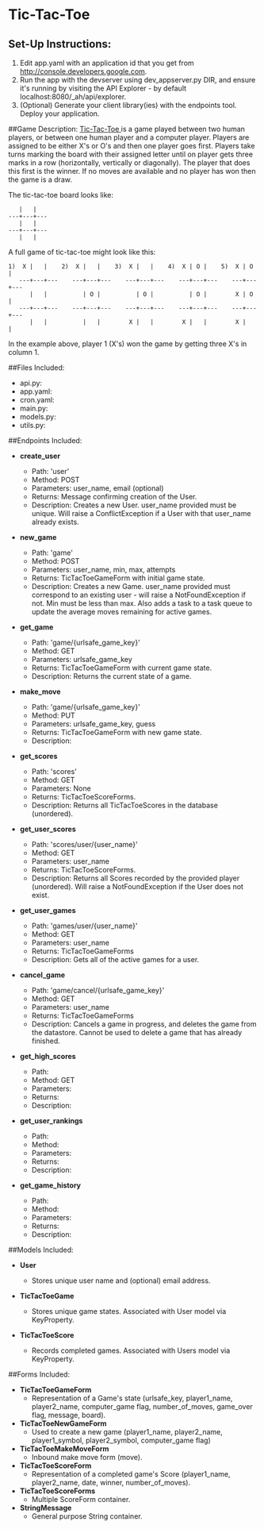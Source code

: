 # Tic-Tac-Toe

## Set-Up Instructions:
1.  Edit app.yaml with an application id that you get from 
<http://console.developers.google.com>.
1.  Run the app with the devserver using dev_appserver.py DIR, and ensure it's
 running by visiting the API Explorer - by default localhost:8080/_ah/api/explorer.
1.  (Optional) Generate your client library(ies) with the endpoints tool.
 Deploy your application.
 
 
 
##Game Description:
[Tic-Tac-Toe ](https://en.wikipedia.org/wiki/Tic-tac-toe) is a game played between
two human players, or between one human player and a computer player. Players are
assigned to be either X's or O's and then one player goes first. Players take turns marking the board with their assigned letter until on player gets three marks in 
a row (horizontally, vertically or diagonally). The player that does this first is
the winner. If no moves are available and no player has won then the game is a draw.

The tic-tac-toe board looks like:
```
   |   |  
---+---+---
   |   | 
---+---+---
   |   | 
```

A full game of tic-tac-toe might look like this:
```
1)  X |   |    2)  X |   |    3)  X |   |    4)  X | O |    5)  X | O |   
   ---+---+---    ---+---+---    ---+---+---    ---+---+---    ---+---+---
      |   |          | O |          | O |          | O |        X | O |   
   ---+---+---    ---+---+---    ---+---+---    ---+---+---    ---+---+---
      |   |          |   |        X |   |        X |   |        X |   |   
```

In the example above, player 1 (X's) won the game by getting three X's in column 1.

##Files Included:
 - api.py: 
 - app.yaml: 
 - cron.yaml: 
 - main.py: 
 - models.py: 
 - utils.py: 

##Endpoints Included:
 - **create_user**
    - Path: 'user'
    - Method: POST
    - Parameters: user_name, email (optional)
    - Returns: Message confirming creation of the User.
    - Description: Creates a new User. user_name provided must be unique. Will 
    raise a ConflictException if a User with that user_name already exists.
    
 - **new_game**
    - Path: 'game'
    - Method: POST
    - Parameters: user_name, min, max, attempts
    - Returns: TicTacToeGameForm with initial game state.
    - Description: Creates a new Game. user_name provided must correspond to an
    existing user - will raise a NotFoundException if not. Min must be less than
    max. Also adds a task to a task queue to update the average moves remaining
    for active games.
     
 - **get_game**
    - Path: 'game/{urlsafe_game_key}'
    - Method: GET
    - Parameters: urlsafe_game_key
    - Returns: TicTacToeGameForm with current game state.
    - Description: Returns the current state of a game.
    
 - **make_move**
    - Path: 'game/{urlsafe_game_key}'
    - Method: PUT
    - Parameters: urlsafe_game_key, guess
    - Returns: TicTacToeGameForm with new game state.
    - Description: 
    
 - **get_scores**
    - Path: 'scores'
    - Method: GET
    - Parameters: None
    - Returns: TicTacToeScoreForms.
    - Description: Returns all TicTacToeScores in the database (unordered).
    
 - **get_user_scores**
    - Path: 'scores/user/{user_name}'
    - Method: GET
    - Parameters: user_name
    - Returns: TicTacToeScoreForms. 
    - Description: Returns all Scores recorded by the provided player (unordered).
    Will raise a NotFoundException if the User does not exist.

- **get_user_games**
    - Path: 'games/user/{user_name}'
    - Method: GET
    - Parameters: user_name 
    - Returns: TicTacToeGameForms
    - Description: Gets all of the active games for a user.

- **cancel_game**
    - Path: 'game/cancel/{urlsafe_game_key}'
    - Method: GET
    - Parameters: user_name 
    - Returns: TicTacToeGameForms
    - Description: Cancels a game in progress, and deletes the game from the 
    datastore. Cannot be used to delete a game that has already finished.

- **get_high_scores**
    - Path: 
    - Method: GET
    - Parameters: 
    - Returns: 
    - Description: 

- **get_user_rankings**
    - Path: 
    - Method: 
    - Parameters: 
    - Returns: 
    - Description: 

- **get_game_history**
    - Path: 
    - Method: 
    - Parameters: 
    - Returns: 
    - Description: 
    

##Models Included:
 - **User**
    - Stores unique user name and (optional) email address.
    
 - **TicTacToeGame**
    - Stores unique game states. Associated with User model via KeyProperty.
    
 - **TicTacToeScore**
    - Records completed games. Associated with Users model via KeyProperty.
    
##Forms Included:
 - **TicTacToeGameForm**
    - Representation of a Game's state (urlsafe_key, player1_name, player2_name, computer_game flag, number_of_moves, game_over flag, message, board).
 - **TicTacToeNewGameForm**
    - Used to create a new game (player1_name, player2_name, player1_symbol, 
    player2_symbol, computer_game flag)
 - **TicTacToeMakeMoveForm**
    - Inbound make move form (move).
 - **TicTacToeScoreForm**
    - Representation of a completed game's Score (player1_name, player2_name, 
    date, winner, number_of_moves).
 - **TicTacToeScoreForms**
    - Multiple ScoreForm container.
 - **StringMessage**
    - General purpose String container.